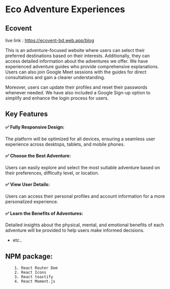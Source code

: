# Eco Adventure Experiences

## Ecovent

live link : https://ecovent-bd.web.app/blog

This is an adventure-focused website where users can select their preferred destinations based on their interests. Additionally, they can access detailed information about the adventures we offer. We have experienced adventure guides who provide comprehensive explanations. Users can also join Google Meet sessions with the guides for direct consultations and gain a clearer understanding.

Moreover, users can update their profiles and reset their passwords whenever needed. We have also included a Google Sign-up option to simplify and enhance the login process for users.

## Key Features

#### ✅ Fully Responsive Design:

The platform will be optimized for all devices, ensuring a seamless user experience across desktops, tablets, and mobile phones.

#### ✅ Choose the Best Adventure:

Users can easily explore and select the most suitable adventure based on their preferences, difficulty level, or location.

#### ✅ View User Details:

Users can access their personal profiles and account information for a more personalized experience.

#### ✅ Learn the Benefits of Adventures:

Detailed insights about the physical, mental, and emotional benefits of each adventure will be provided to help users make informed decisions.

- etc..

## NPM package:

        1. React Router Dom
        2. React Icons
        3. React toastify
        4. React Moment.js
